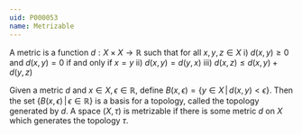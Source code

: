 ```yaml
---
uid: P000053
name: Metrizable
---
```

A metric is a function $d:X \times X \rightarrow \mathbb{R}$ such that for all $x,y,z \in X$
i) $d(x,y) \geq 0$ and $d(x,y)=0$ if and only if $x=y$
ii) $d(x,y) = d(y,x)$
iii) $d(x,z) \leq d(x,y) + d(y,z)$

Given a metric $d$ and $x \in X, \epsilon \in \mathbb{R}$, define $B(x,\epsilon) = \{y \in X\, |\, d(x,y)<\epsilon\}$. Then the set $\{B(x,\epsilon)\, |\, \epsilon \in \mathbb{R}\}$ is a basis for a topology, called the topology generated by $d$. A space $(X, \tau)$ is metrizable if there is some metric $d$ on $X$ which generates the topology $\tau$.


